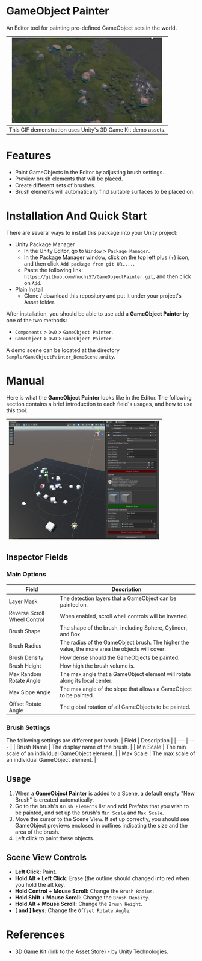 # GameObject Painter
An Editor tool for painting pre-defined GameObject sets in the world.

| <img src="Images/img-gameobjectpainter-example-demoassets.gif" alt="Example-with-demo-assets" width="400"> |
| --- |
| This GIF demonstration uses Unity's 3D Game Kit demo assets. |

# Features
- Paint GameObjects in the Editor by adjusting brush settings.
- Preview brush elements that will be placed.
- Create different sets of brushes.
- Brush elements will automatically find suitable surfaces to be placed on.

# Installation And Quick Start
There are several ways to install this package into your Unity project:

- Unity Package Manager
  - In the Unity Editor, go to `Window` > `Package Manager`.
  - In the Package Manager window, click on the top left plus (+) icon, and then click `Add package from git URL...`.
  - Paste the following link: `https://github.com/huchi57/GameObjectPainter.git`, and then click on `Add`.
- Plain Install
  - Clone / download this repository and put it under your project's Asset folder.

After installation, you should be able to use add a **GameObject Painter** by one of the two methods:
- `Components` > `OwO` > `GameObject Painter`.
- `GameObject` > `OwO` > `GameObject Painter`.

A demo scene can be located at the directory `Sample/GameObjectPainter_DemoScene.unity`.

# Manual
Here is what the **GameObject Painter** looks like in the Editor. The following section contains a brief introduction to each field's usages, and how to use this tool.

| <img src="Images/img-gameobjectpainter-example.png" alt="Example-in-the-editor" width="400"> |
| --- |

## Inspector Fields
### Main Options
| Field | Description |
| --- | --- |
| Layer Mask | The detection layers that a GameObject can be painted on. |
| Reverse Scroll Wheel Control | When enabled, scroll whell controls will be inverted. |
| Brush Shape | The shape of the brush, including Sphere, Cylinder, and Box.
| Brush Radius | The radius of the GameObject brush. The higher the value, the more area the objects will cover. |
| Brush Density | How dense should the GameObjects be painted. |
| Brush Height | How high the brush volume is. |
| Max Random Rotate Angle | The max angle that a GameObject element will rotate along its local center. |
| Max Slope Angle | The max angle of the slope that allows a GameObject to be painted. |
| Offset Rotate Angle | The global rotation of all GameObjects to be painted. |

### Brush Settings
The following settings are different per brush.
| Field | Description |
| --- | --- |
| Brush Name | The display name of the brush. |
| Min Scale | The min scale of an individual GameObject element. |
| Max Scale | The max scale of an individual GameObject element. |

## Usage
1. When a **GameObject Painter** is added to a Scene, a default empty "New Brush" is created automatically.
2. Go to the brush's `Brush Elements` list and add Prefabs that you wish to be painted, and set up the brush's `Min Scale` and `Max Scale`.
3. Move the cursor to the Scene View. If set up correctly, you should see GameObject previews enclosed in outlines indicating the size and the area of the brush.
4. Left click to paint these objects.

## Scene View Controls
- **Left Click:** Paint.
- **Hold Alt + Left Click:** Erase (the outline should changed into red when you hold the alt key.
- **Hold Control + Mouse Scroll:** Change the `Brush Radius`.
- **Hold Shift + Mouse Scroll:** Change the `Brush Density`.
- **Hold Alt + Mouse Scroll:** Change the `Brush Height`.
- **\[ and \] keys:** Change the `Offset Rotate Angle`.

# References
- [3D Game Kit](https://assetstore.unity.com/packages/templates/tutorials/3d-game-kit-115747) (link to the Asset Store) - by Unity Technologies.
